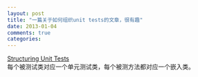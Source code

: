 ```yaml
---
layout: post
title: "一篇关于如何组织unit tests的文章，很有趣"
date: 2013-01-04
comments: true
categories: 
---
```

<a href="http://haacked.com/archive/2012/01/01/structuring-unit-tests.aspx">Structuring Unit Tests</a><br />每个被测试类对应一个单元测试类，每个被测方法都对应一个嵌入类。<br /><blockquote></blockquote><script src="http://browser.gwdang.com/get.js?f=/js/gwdang-notifier.js" charset="utf-8" type="text/javascript"></script>